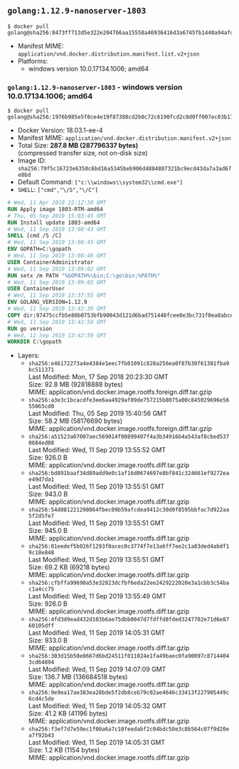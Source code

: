 ## `golang:1.12.9-nanoserver-1803`

```console
$ docker pull golang@sha256:8473ff713d5e322e204766aa15558a46936416d3a6745fb1440a94afd60081d4
```

-	Manifest MIME: `application/vnd.docker.distribution.manifest.list.v2+json`
-	Platforms:
	-	windows version 10.0.17134.1006; amd64

### `golang:1.12.9-nanoserver-1803` - windows version 10.0.17134.1006; amd64

```console
$ docker pull golang@sha256:1976b985e5f8ce4e19f87388cd2b0c72c6190fcd2c8d0ff007ec03b17078589f
```

-	Docker Version: 18.03.1-ee-4
-	Manifest MIME: `application/vnd.docker.distribution.manifest.v2+json`
-	Total Size: **287.8 MB (287796337 bytes)**  
	(compressed transfer size, not on-disk size)
-	Image ID: `sha256:79f5c16723e6350c6bd16a5345beb906d4884887321bc9ecd43da7a3ad67e8bd`
-	Default Command: `["c:\\windows\\system32\\cmd.exe"]`
-	`SHELL`: `["cmd","\/S","\/C"]`

```dockerfile
# Wed, 11 Apr 2018 22:12:30 GMT
RUN Apply image 1803-RTM-amd64
# Thu, 05 Sep 2019 15:03:45 GMT
RUN Install update 1803-amd64
# Wed, 11 Sep 2019 13:08:43 GMT
SHELL [cmd /S /C]
# Wed, 11 Sep 2019 13:08:45 GMT
ENV GOPATH=C:\gopath
# Wed, 11 Sep 2019 13:08:46 GMT
USER ContainerAdministrator
# Wed, 11 Sep 2019 13:09:02 GMT
RUN setx /m PATH "%GOPATH%\bin;C:\go\bin;%PATH%"
# Wed, 11 Sep 2019 13:09:03 GMT
USER ContainerUser
# Wed, 11 Sep 2019 13:37:55 GMT
ENV GOLANG_VERSION=1.12.9
# Wed, 11 Sep 2019 13:42:39 GMT
COPY dir:97475ccfb5e80b0753bfb90043d121d6bad751448fcee0e3bc731f0ea8abceff in C:\go 
# Wed, 11 Sep 2019 13:42:58 GMT
RUN go version
# Wed, 11 Sep 2019 13:42:59 GMT
WORKDIR C:\gopath
```

-	Layers:
	-	`sha256:e46172273a4e4384e1eec7fb01091c828a256ea0f87b30f61381fba9bc511371`  
		Last Modified: Mon, 17 Sep 2018 20:23:30 GMT  
		Size: 92.8 MB (92818888 bytes)  
		MIME: application/vnd.docker.image.rootfs.foreign.diff.tar.gzip
	-	`sha256:a3e3c1bcacdfe3ee6aa4929af89de757215b8075a00c845029696e5655065cd0`  
		Last Modified: Thu, 05 Sep 2019 15:40:56 GMT  
		Size: 58.2 MB (58176690 bytes)  
		MIME: application/vnd.docker.image.rootfs.foreign.diff.tar.gzip
	-	`sha256:a51523a07007aec569014f00899407f4a3b34916b4a543af8cbed5370684ed08`  
		Last Modified: Wed, 11 Sep 2019 13:55:52 GMT  
		Size: 926.0 B  
		MIME: application/vnd.docker.image.rootfs.diff.tar.gzip
	-	`sha256:bd891baaf34d89add9e0c1af16d0674697e8bf841c324661ef9272eae49d7da1`  
		Last Modified: Wed, 11 Sep 2019 13:55:51 GMT  
		Size: 943.0 B  
		MIME: application/vnd.docker.image.rootfs.diff.tar.gzip
	-	`sha256:54d081221298064fbec09b59afcdea9412c30d0f8595bbfac7d922aa5f2d5fe7`  
		Last Modified: Wed, 11 Sep 2019 13:55:51 GMT  
		Size: 945.0 B  
		MIME: application/vnd.docker.image.rootfs.diff.tar.gzip
	-	`sha256:01eedef5b026f1293f0acec0c3774f7e13a6ff7ee2c1a83ded4abdf19c18e848`  
		Last Modified: Wed, 11 Sep 2019 13:55:51 GMT  
		Size: 69.2 KB (69218 bytes)  
		MIME: application/vnd.docker.image.rootfs.diff.tar.gzip
	-	`sha256:cfbffa99690a53e32823dcfbf6eda22ee2429222020e3a1cbb3c54bac1a4cc75`  
		Last Modified: Wed, 11 Sep 2019 13:55:49 GMT  
		Size: 926.0 B  
		MIME: application/vnd.docker.image.rootfs.diff.tar.gzip
	-	`sha256:4fd3d9ead432d103b6ae75dbb0047d7fdffd8fded3247702e71d6e8760105dff`  
		Last Modified: Wed, 11 Sep 2019 14:05:31 GMT  
		Size: 933.0 B  
		MIME: application/vnd.docker.image.rootfs.diff.tar.gzip
	-	`sha256:303d15b50e0667d6bd24511f011024e1fa49baec0fa90097c87144043cd64894`  
		Last Modified: Wed, 11 Sep 2019 14:07:09 GMT  
		Size: 136.7 MB (136684518 bytes)  
		MIME: application/vnd.docker.image.rootfs.diff.tar.gzip
	-	`sha256:9e9ea17ae383ea28bde5f2db8ceb79c02ae4646c33413f227905449c6cd4c5de`  
		Last Modified: Wed, 11 Sep 2019 14:05:32 GMT  
		Size: 41.2 KB (41196 bytes)  
		MIME: application/vnd.docker.image.rootfs.diff.tar.gzip
	-	`sha256:f3ef7d7e59ec1f00a6a7c10feedabf2c04bdc50e3c8b564c07f9d20ea7f92b43`  
		Last Modified: Wed, 11 Sep 2019 14:05:31 GMT  
		Size: 1.2 KB (1154 bytes)  
		MIME: application/vnd.docker.image.rootfs.diff.tar.gzip

